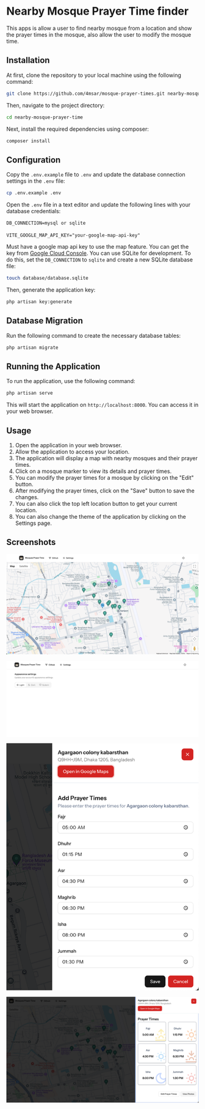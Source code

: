 # Nearby Mosque Prayer Time finder

This apps is allow a user to find nearby mosque from a location and show the prayer times in the mosque, also allow the user to modify the mosque time.

## Installation

At first, clone the repository to your local machine using the following command:

```bash
git clone https://github.com/4msar/mosque-prayer-times.git nearby-mosque-prayer-time
```

Then, navigate to the project directory:

```bash
cd nearby-mosque-prayer-time
```

Next, install the required dependencies using composer:

```bash
composer install
```

## Configuration

Copy the `.env.example` file to `.env` and update the database connection settings in the `.env` file:

```bash
cp .env.example .env
```

Open the `.env` file in a text editor and update the following lines with your database credentials:

```env
DB_CONNECTION=mysql or sqlite

VITE_GOOGLE_MAP_API_KEY="your-google-map-api-key"
```

Must have a google map api key to use the map feature. You can get the key from [Google Cloud Console](https://console.cloud.google.com/).
You can use SQLite for development. To do this, set the `DB_CONNECTION` to `sqlite` and create a new SQLite database file:

```bash
touch database/database.sqlite
```

Then, generate the application key:

```bash
php artisan key:generate
```

## Database Migration

Run the following command to create the necessary database tables:

```bash
php artisan migrate
```

## Running the Application

To run the application, use the following command:

```bash
php artisan serve
```

This will start the application on `http://localhost:8000`. You can access it in your web browser.

## Usage

1. Open the application in your web browser.
2. Allow the application to access your location.
3. The application will display a map with nearby mosques and their prayer times.
4. Click on a mosque marker to view its details and prayer times.
5. You can modify the prayer times for a mosque by clicking on the "Edit" button.
6. After modifying the prayer times, click on the "Save" button to save the changes.
7. You can also click the top left location button to get your current location.
8. You can also change the theme of the application by clicking on the Settings page.

## Screenshots

![Home](./public/images/home.png)

![Settings](./public/images/settings.png)

![Add or Edit](./public/images/add-or-edit.png)

![Mosque Details](./public/images/view.png)